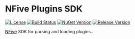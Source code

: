 # NFive Plugins SDK
[![License](https://img.shields.io/github/license/NFive/SDK.Plugins.svg)](LICENSE)
[![Build Status](https://img.shields.io/github/actions/workflow/status/NFive/SDK.Plugins/ci.yml)](https://github.com/NFive/SDK.Plugins/actions/workflows/ci.yml)
[![NuGet Version](https://img.shields.io/nuget/v/NFive/SDK.Plugins.svg)](https://www.nuget.org/packages/NFive.SDK.Plugins)
[![Release Version](https://img.shields.io/github/release/NFive/SDK.Plugins/all.svg)](https://github.com/NFive/SDK.Plugins/releases)

[NFive](https://nfive.io/) SDK for parsing and loading plugins.
